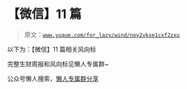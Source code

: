 # 【微信】11 篇

> 原文：[`www.yuque.com/for_lazy/wind/noy2vkse1cxf2zxu`](https://www.yuque.com/for_lazy/wind/noy2vkse1cxf2zxu)

以下为：【微信】11 篇相关风向标

完整生财周报和风向标见懒人专属群~

公众号懒人搜索，[懒人专属群分享](https://lazybook.fun/#/blog/group)